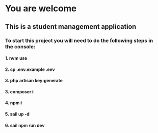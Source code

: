 # You are welcome

## This is a student management application

### To start this project you will need to do the following steps in the console:

#### 1. nvm use

#### 2. cp .env.example .env

#### 3. php artisan key:generate

#### 3. composer i

#### 4. npm i

#### 5. sail up -d

#### 6. sail npm run dev


